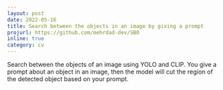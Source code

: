```yaml
---
layout: post
date: 2022-05-16
title: Search between the objects in an image by giving a prompt
projurl: https://github.com/mehrdad-dev/SBO
inline: true
category: cv
---
```


Search between the objects of an image using YOLO and CLIP. You give a prompt about an object in an image, then the model will cut the region of the detected object based on your prompt.
